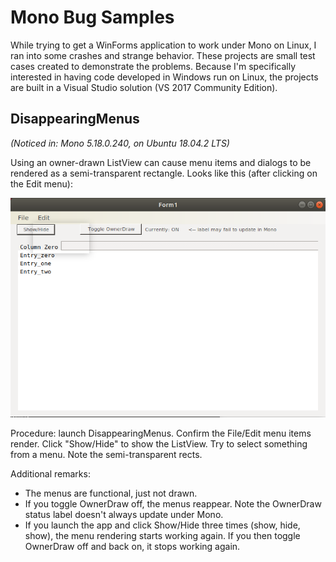 # Mono Bug Samples #

While trying to get a WinForms application to work under Mono on Linux, I
ran into some crashes and strange behavior.  These projects are small test
cases created to demonstrate the problems.  Because I'm specifically
interested in having code developed in Windows run on Linux, the projects
are built in a Visual Studio solution (VS 2017 Community Edition).

## DisappearingMenus ##

*(Noticed in: Mono 5.18.0.240, on Ubuntu 18.04.2 LTS)*

Using an owner-drawn ListView can cause menu items and dialogs to be
rendered as a semi-transparent rectangle.  Looks like this (after clicking
on the Edit menu):

![screen cap](DisappearingMenus/sample.png)

Procedure: launch DisappearingMenus.  Confirm the File/Edit menu items
render.  Click "Show/Hide" to show the ListView.  Try to select something
from a menu.  Note the semi-transparent rects.

Additional remarks:

 * The menus are functional, just not drawn.
 * If you toggle OwnerDraw off, the menus reappear.  Note the OwnerDraw
   status label doesn't always update under Mono.
 * If you launch the app and click Show/Hide three times (show, hide, show),
   the menu rendering starts working again.  If you then toggle OwnerDraw off
   and back on, it stops working again.

